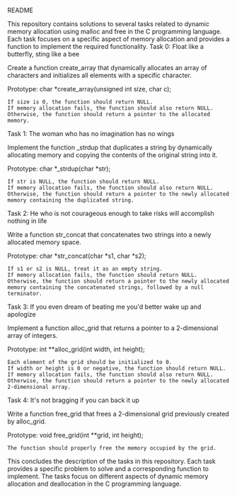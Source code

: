 README

This repository contains solutions to several tasks related to dynamic memory allocation using malloc and free in the C programming language. Each task focuses on a specific aspect of memory allocation and provides a function to implement the required functionality.
Task 0: Float like a butterfly, sting like a bee

Create a function create_array that dynamically allocates an array of characters and initializes all elements with a specific character.

Prototype: char *create_array(unsigned int size, char c);

    If size is 0, the function should return NULL.
    If memory allocation fails, the function should also return NULL.
    Otherwise, the function should return a pointer to the allocated memory.

Task 1: The woman who has no imagination has no wings

Implement the function _strdup that duplicates a string by dynamically allocating memory and copying the contents of the original string into it.

Prototype: char *_strdup(char *str);

    If str is NULL, the function should return NULL.
    If memory allocation fails, the function should also return NULL.
    Otherwise, the function should return a pointer to the newly allocated memory containing the duplicated string.

Task 2: He who is not courageous enough to take risks will accomplish nothing in life

Write a function str_concat that concatenates two strings into a newly allocated memory space.

Prototype: char *str_concat(char *s1, char *s2);

    If s1 or s2 is NULL, treat it as an empty string.
    If memory allocation fails, the function should return NULL.
    Otherwise, the function should return a pointer to the newly allocated memory containing the concatenated strings, followed by a null terminator.

Task 3: If you even dream of beating me you'd better wake up and apologize

Implement a function alloc_grid that returns a pointer to a 2-dimensional array of integers.

Prototype: int **alloc_grid(int width, int height);

    Each element of the grid should be initialized to 0.
    If width or height is 0 or negative, the function should return NULL.
    If memory allocation fails, the function should also return NULL.
    Otherwise, the function should return a pointer to the newly allocated 2-dimensional array.

Task 4: It's not bragging if you can back it up

Write a function free_grid that frees a 2-dimensional grid previously created by alloc_grid.

Prototype: void free_grid(int **grid, int height);

    The function should properly free the memory occupied by the grid.

This concludes the description of the tasks in this repository. Each task provides a specific problem to solve and a corresponding function to implement. The tasks focus on different aspects of dynamic memory allocation and deallocation in the C programming language.

